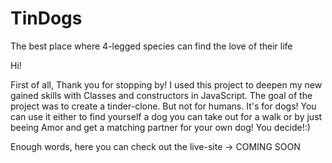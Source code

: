 # TinDogs
The best place where 4-legged species can find the love of their life

Hi!

First of all, Thank you for stopping by! I used this project to deepen my new gained skills with Classes and constructors in JavaScript. 
The goal of the project was to create a tinder-clone. But not for humans. It's for dogs! You can use it either to find yourself a dog you 
can take out for a walk or by just beeing Amor and get a matching partner for your own dog! You decide!:)

Enough words, here you can check out the live-site -> COMING SOON

